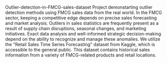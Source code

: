 Outlier-detection-in-FMCG-sales-dataset
Project demonstarting outlier detection methods using FMCG sales data from the real world.
In the FMCG sector, keeping a competitive edge depends on precise sales forecasting and market analysis. Outliers in sales statistics are frequently present as a result of supply chain disruptions, seasonal changes, and marketing initiatives. Exact data analysis and well-informed strategic decision-making depend on the ability to recognize and manage these anomalies.
We utilize the "Retail Sales Time Series Forecasting" dataset from Kaggle, which is accessible to the general public. This dataset contains historical sales information from a variety of FMCG-related products and retail locations.


